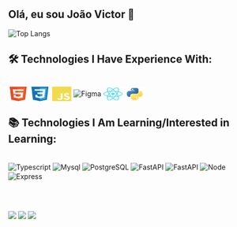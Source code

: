 ## Olá, eu sou João Victor 👋

![Top Langs](https://github-readme-stats.vercel.app/api/top-langs/?username=joaovictor31&theme=dark&layout=compact)
## 🛠 Technologies I Have Experience With:
<div style="display: inline_block"><br>
  <img align="center" alt="Rafa-HTML" height="30" width="40" src="https://raw.githubusercontent.com/devicons/devicon/master/icons/html5/html5-original.svg">
  <img align="center" alt="Rafa-CSS" height="30" width="40" src="https://raw.githubusercontent.com/devicons/devicon/master/icons/css3/css3-original.svg">
  <img align="center" alt="Rafa-Js" height="30" width="40" src="https://raw.githubusercontent.com/devicons/devicon/master/icons/javascript/javascript-plain.svg">  
  <img align="center" alt="Figma" height="30" width="40" <img src="https://cdn.jsdelivr.net/gh/devicons/devicon@latest/icons/figma/figma-original.svg" />
  <img align="center" alt="Rafa-React" height="30" width="40" src="https://raw.githubusercontent.com/devicons/devicon/master/icons/react/react-original.svg">  
  <img align="center" alt="Rafa-Python" height="30" width="40" src="https://raw.githubusercontent.com/devicons/devicon/master/icons/python/python-original.svg">
  </div>

## 📚 Technologies I Am Learning/Interested in Learning:
  <div style="display: inline_block"><br>
   <img align="center" alt="Typescript" height="30" width="40" <img src="https://cdn.jsdelivr.net/gh/devicons/devicon@latest/icons/typescript/typescript-original.svg" />   
  <img align="center" alt="Mysql" height="30" width="40" <img src="https://cdn.jsdelivr.net/gh/devicons/devicon@latest/icons/mysql/mysql-original.svg" />
  <img align="center" alt="PostgreSQL" height="30" width="40" <img src="https://cdn.jsdelivr.net/gh/devicons/devicon@latest/icons/postgresql/postgresql-original.svg" />
  <img align="center" alt="FastAPI" height="30" width="40" <img src="https://cdn.jsdelivr.net/gh/devicons/devicon@latest/icons/fastapi/fastapi-original.svg" />
  <img align="center" alt="FastAPI" height="30" width="40" <img src="https://cdn.jsdelivr.net/gh/devicons/devicon@latest/icons/sass/sass-original.svg" />
  <img align="center" alt="Node" height="30" width="40" <img src="https://cdn.jsdelivr.net/gh/devicons/devicon@latest/icons/nodejs/nodejs-original-wordmark.svg" />
  <img align="center" alt="Express" height="30" width="40" <img src="https://cdn.jsdelivr.net/gh/devicons/devicon@latest/icons/express/express-original.svg" />
          
 <br> <br>
  </div>
  

 

<div> 
 
  <a href="https://instagram.com/rafaballerini" target="_blank"><img src="https://img.shields.io/badge/-Instagram-%23E4405F?style=for-the-badge&logo=instagram&logoColor=white" target="_blank"></a>
  <a href = "mailto:contatorafaballerini@gmail.com"><img src="https://img.shields.io/badge/-Gmail-%23333?style=for-the-badge&logo=gmail&logoColor=white" target="_blank"></a>
  <a href="https://www.linkedin.com/in/rafaella-ballerini-45875016a" target="_blank"><img src="https://img.shields.io/badge/-LinkedIn-%230077B5?style=for-the-badge&logo=linkedin&logoColor=white" target="_blank"></a> 
  
</div>


<!--
**joaovictor31/joaovictor31** is a ✨ _special_ ✨ repository because its `README.md` (this file) appears on your GitHub profile.

Here are some ideas to get you started:

- 🔭 I’m currently working on ...
- 🌱 I’m currently learning ...
- 👯 I’m looking to collaborate on ...
- 🤔 I’m looking for help with ...
- 💬 Ask me about ...
- 📫 How to reach me: ...
- 😄 Pronouns: ...
- ⚡ Fun fact: ...
-->
